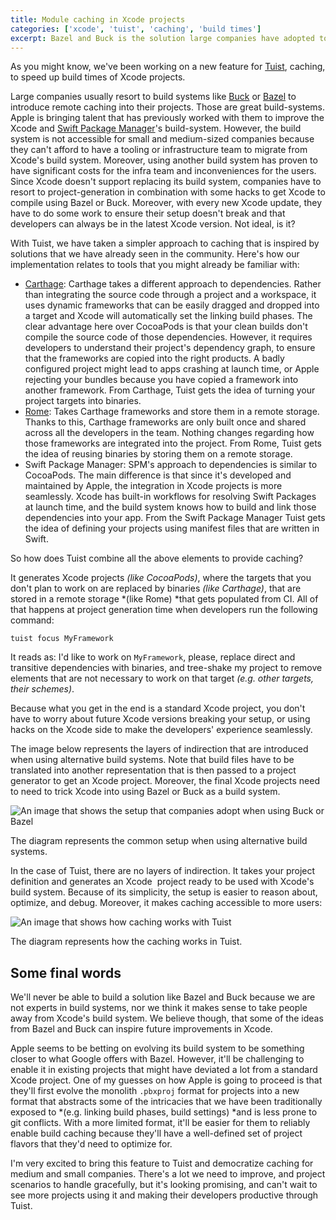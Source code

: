 ```yaml
---
title: Module caching in Xcode projects
categories: ['xcode', 'tuist', 'caching', 'build times']
excerpt: Bazel and Buck is the solution large companies have adopted to make Xcode build fast. However, it's complex and not accessible to medium and small companies. In this blog post, I share the approach Tuist is taking and how it's inspired by tools the community is already using.
---
```


As you might know, we've been working on a new feature for [Tuist](https://tuist.io/), caching, to speed up build times of Xcode projects.

Large companies usually resort to build systems like [Buck](https://buck.build/) or [Bazel](https://bazel.build/) to introduce remote caching into their projects. Those are great build-systems. Apple is bringing talent that has previously worked with them to improve the Xcode and [Swift Package Manager](https://swift.org/package-manager/)'s build-system. However, the build system is not accessible for small and medium-sized companies because they can't afford to have a tooling or infrastructure team to migrate from Xcode's build system. Moreover, using another build system has proven to have significant costs for the infra team and inconveniences for the users. Since Xcode doesn't support replacing its build system, companies have to resort to project-generation in combination with some hacks to get Xcode to compile using Bazel or Buck. Moreover, with every new Xcode update, they have to do some work to ensure their setup doesn't break and that developers can always be in the latest Xcode version. Not ideal, is it?

With Tuist, we have taken a simpler approach to caching that is inspired by solutions that we have already seen in the community. Here's how our implementation relates to tools that you might already be familiar with:

- [Carthage](https://github.com/carthage/carthage): Carthage takes a different approach to dependencies. Rather than integrating the source code through a project and a workspace, it uses dynamic frameworks that can be easily dragged and dropped into a target and Xcode will automatically set the linking build phases. The clear advantage here over CocoaPods is that your clean builds don't compile the source code of those dependencies. However, it requires developers to understand their project's dependency graph, to ensure that the frameworks are copied into the right products. A badly configured project might lead to apps crashing at launch time, or Apple rejecting your bundles because you have copied a framework into another framework. From Carthage, Tuist gets the idea of turning your project targets into binaries.
- [Rome](https://github.com/tmspzz/Rome): Takes Carthage frameworks and store them in a remote storage. Thanks to this, Carthage frameworks are only built once and shared across all the developers in the team. Nothing changes regarding how those frameworks are integrated into the project. From Rome, Tuist gets the idea of reusing binaries by storing them on a remote storage.
- Swift Package Manager: SPM's approach to dependencies is similar to CocoaPods. The main difference is that since it's developed and maintained by Apple, the integration in Xcode projects is more seamlessly. Xcode has built-in workflows for resolving Swift Packages at launch time, and the build system knows how to build and link those dependencies into your app. From the Swift Package Manager Tuist gets the idea of defining your projects using manifest files that are written in Swift.

So how does Tuist combine all the above elements to provide caching?

It generates Xcode projects *(like CocoaPods)*, where the targets that you don't plan to work on are replaced by binaries *(like Carthage)*, that are stored in a remote storage *(like Rome) *that gets populated from CI. All of that happens at project generation time when developers run the following command:

```
tuist focus MyFramework
```

It reads as: I'd like to work on `MyFramework`, please, replace direct and transitive dependencies with binaries, and tree-shake my project to remove elements that are not necessary to work on that target *(e.g. other targets, their schemes)*.

Because what you get in the end is a standard Xcode project, you don't have to worry about future Xcode versions breaking your setup, or using hacks on the Xcode side to make the developers' experience seamlessly.

The image below represents the layers of indirection that are introduced when using alternative build systems. Note that build files have to be translated into another representation that is then passed to a project generator to get an Xcode project. Moreover, the final Xcode projects need to need to trick Xcode into using Bazel or Buck as a build system.

![An image that shows the setup that companies adopt when using Buck or Bazel](/images/posts/module-caching-1.png)

The diagram represents the common setup when using alternative build systems.

In the case of Tuist, there are no layers of indirection. It takes your project definition and generates an Xcode  project ready to be used with Xcode's build system. Because of its simplicity, the setup is easier to reason about, optimize, and debug. Moreover, it makes caching accessible to more users:

![An image that shows how caching works with Tuist](/images/posts/module-caching-2.png)

The diagram represents how the caching works in Tuist.

## Some final words

We'll never be able to build a solution like Bazel and Buck because we are not experts in build systems, nor we think it makes sense to take people away from Xcode's build system. We believe though, that some of the ideas from Bazel and Buck can inspire future improvements in Xcode.

Apple seems to be betting on evolving its build system to be something closer to what Google offers with Bazel. However, it'll be challenging to enable it in existing projects that might have deviated a lot from a standard Xcode project. One of my guesses on how Apple is going to proceed is that they'll first evolve the monolith `.pbxproj` format for projects into a new format that abstracts some of the intricacies that we have been traditionally exposed to *(e.g. linking build phases, build settings) *and is less prone to git conflicts. With a more limited format, it'll be easier for them to reliably enable build caching because they'll have a well-defined set of project flavors that they'd need to optimize for.

I'm very excited to bring this feature to Tuist and democratize caching for medium and small companies. There's a lot we need to improve, and project scenarios to handle gracefully, but it's looking promising, and can't wait to see more projects using it and making their developers productive through Tuist.

